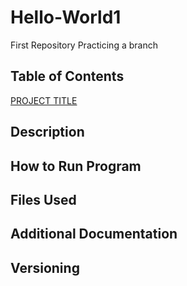 # Hello-World1
First Repository
Practicing a branch

## Table of Contents
[PROJECT TITLE](https://github.com/SJerden/Hello-World1/blob/main/README.md#table-of-contents)

## Description 

## How to Run Program

## Files Used

## Additional Documentation 

## Versioning 
